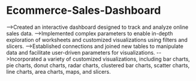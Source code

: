 # Ecommerce-Sales-Dashboard
-->Created an interactive dashboard designed to track and analyze online sales data.
-->Implemented complex parameters to enable in-depth exploration of worksheets and customized visualizations using filters and slicers.
-->Established connections and joined new tables to manipulate data and facilitate user-driven parameters for visualizations.
-->Incorporated a variety of customized visualizations, including bar charts, pie charts, donut charts, radar charts, clustered bar charts, scatter charts, line charts, area charts, maps, and slicers.
